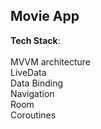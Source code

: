 ## Movie App

**Tech Stack**:</br></br>
MVVM architecture</br>
LiveData</br>
Data Binding</br>
Navigation</br>
Room</br>
Coroutines</br>
